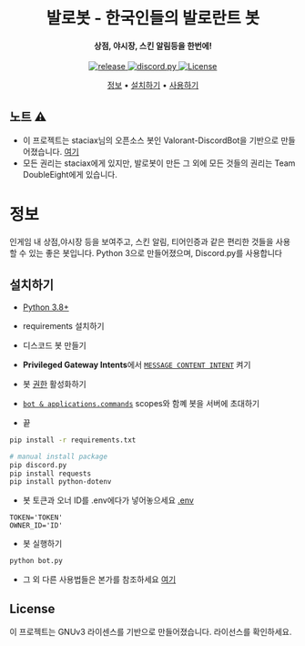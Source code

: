 <h1 align="center">
  <br>
  <a href="https://github.com/staciax/ValorantStoreChecker-discord-bot"></a>
  <br>
  발로봇 - 한국인들의 발로란트 봇
  <br>
</h1>

<h4 align="center">상점, 야시장, 스킨 알림등을 한번에!</h4>

<p align="center">
  <a href="https://github.com/teamdoubleeight/Valobot">
     <img src="https://img.shields.io/github/v/release/teamdoubleeight/Valobot" alt="release">
  </a>
  <a href="https://github.com/Rapptz/discord.py/">
     <img src="https://img.shields.io/badge/discord-py-blue.svg" alt="discord.py">
 <a href="https://github.com/teamdoubleeight/Valobot/blob/main/LICENSE">
     <img src="https://img.shields.io/github/license/teamdoubleeight/Valobot" alt="License">

</p>

<p align="center">
  <a href="#about">정보</a>
  •
  <a href="#installation">설치하기</a>
  •
  <a href="#usage">사용하기</a>
</p>

<!-- Inspired by Red Discord Bot -->
<!-- https://github.com/Cog-Creators/Red-DiscordBot -->

## 노트 ⚠️
- 이 프로젝트는 staciax님의 오픈소스 봇인 Valorant-DiscordBot을 기반으로 만들어졌습니다. [여기](https://github.com/staciax/Valorant-DiscordBot)
- 모든 권리는 staciax에게 있지만, 발로봇이 만든 그 외에 모든 것들의 권리는 Team DoubleEight에게 있습니다.


# 정보

인게임 내 상점,야시장 등을 보여주고, 스킨 알림, 티어인증과 같은
편리한 것들을 사용할 수 있는 좋은 봇입니다.
Python 3으로 만들어졌으며, Discord.py를 사용합니다 <br>

## 설치하기

* [Python 3.8+](https://www.python.org/downloads/)

* requirements 설치하기

* 디스코드 봇 만들기

*  **Privileged Gateway Intents**에서 [`MESSAGE CONTENT INTENT`](/resources/dc_MESSAGE_CONTENT_INTENT.png) 켜기

* 봇 [권한](/resources/dc_BOT_PERMS.png) 활성화하기

*  [`bot & applications.commands`](/resources/dc_SCOPES.png) scopes와 함꼐 봇을 서버에 초대하기

* 끝

```bash
pip install -r requirements.txt
```

```bash
# manual install package
pip discord.py
pip install requests
pip install python-dotenv
```

* 봇 토큰과 오너 ID를 .env에다가 넣어놓으세요 [.env](/.env)

```
TOKEN='TOKEN'
OWNER_ID='ID'
```

* 봇 실행하기

```bash
python bot.py
```

* 그 외 다른 사용법들은 본가를 참조하세요 [여기](https://github.com/staciax/Valorant-DiscordBot)

## License

이 프로젝트는 GNUv3 라이센스를 기반으로 만들어졌습니다. 라이선스를 확인하세요.



